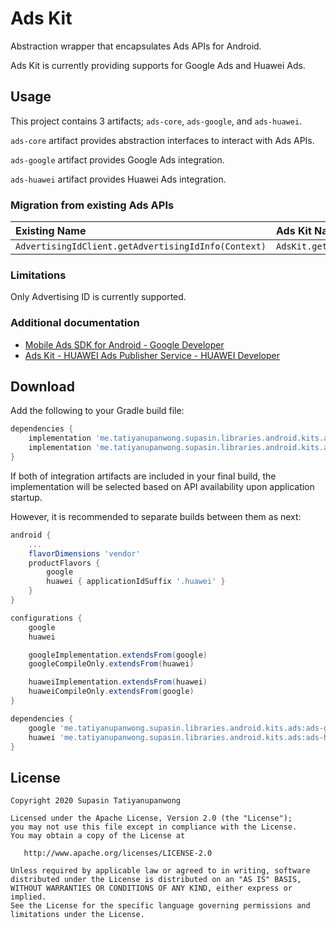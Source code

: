 # Ads Kit

Abstraction wrapper that encapsulates Ads APIs for Android.

Ads Kit is currently providing supports for Google Ads and Huawei Ads.

## Usage

This project contains 3 artifacts; `ads-core`, `ads-google`, and `ads-huawei`.

`ads-core` artifact provides abstraction interfaces to interact with Ads APIs.

`ads-google` artifact provides Google Ads integration.

`ads-huawei` artifact provides Huawei Ads integration.

### Migration from existing Ads APIs

| Existing Name                                         | Ads Kit Name                                                      |
|:----------------------------------------------------- |:----------------------------------------------------------------- |
| ``AdvertisingIdClient.getAdvertisingIdInfo(Context)`` | ``AdsKit.getAdvertisingIdClient(Context).getAdvertisingIdInfo()`` |

### Limitations

Only Advertising ID is currently supported.

### Additional documentation

* [Mobile Ads SDK for Android - Google Developer](https://developers.google.com/ad-manager/mobile-ads-sdk/android)
* [Ads Kit - HUAWEI Ads Publisher Service - HUAWEI Developer](https://developer.huawei.com/consumer/en/hms/huawei-adskit)

## Download

Add the following to your Gradle build file:

```groovy
dependencies {
    implementation 'me.tatiyanupanwong.supasin.libraries.android.kits.ads:ads-google:1.0.0'
    implementation 'me.tatiyanupanwong.supasin.libraries.android.kits.ads:ads-huawei:1.0.0'
}
```

If both of integration artifacts are included in your final build, the implementation will be selected based on API availability upon application startup.

However, it is recommended to separate builds between them as next:

```groovy
android {
    ...
    flavorDimensions 'vendor'
    productFlavors {
        google
        huawei { applicationIdSuffix '.huawei' }
    }
}

configurations {
    google
    huawei

    googleImplementation.extendsFrom(google)
    googleCompileOnly.extendsFrom(huawei)

    huaweiImplementation.extendsFrom(huawei)
    huaweiCompileOnly.extendsFrom(google)
}

dependencies {
    google 'me.tatiyanupanwong.supasin.libraries.android.kits.ads:ads-google:1.0.0'
    huawei 'me.tatiyanupanwong.supasin.libraries.android.kits.ads:ads-huawei:1.0.0'
}
```

## License

```
Copyright 2020 Supasin Tatiyanupanwong

Licensed under the Apache License, Version 2.0 (the "License");
you may not use this file except in compliance with the License.
You may obtain a copy of the License at

   http://www.apache.org/licenses/LICENSE-2.0

Unless required by applicable law or agreed to in writing, software
distributed under the License is distributed on an "AS IS" BASIS,
WITHOUT WARRANTIES OR CONDITIONS OF ANY KIND, either express or implied.
See the License for the specific language governing permissions and
limitations under the License.
```
